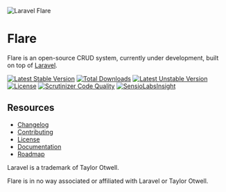 ![Laravel Flare](https://raw.githubusercontent.com/laravelflare/flare/master/docs/logo.png)

# Flare
Flare is an open-source CRUD system, currently under development, built on top of [Laravel](https://github.com/laravel/laravel).

[![Latest Stable Version](https://poser.pugx.org/laravelflare/flare/v/stable)](https://packagist.org/packages/laravelflare/flare) [![Total Downloads](https://poser.pugx.org/laravelflare/flare/downloads)](https://packagist.org/packages/laravelflare/flare) [![Latest Unstable Version](https://poser.pugx.org/laravelflare/flare/v/unstable)](https://packagist.org/packages/laravelflare/flare) [![License](https://poser.pugx.org/laravelflare/flare/license)](LICENSE.md) [![Scrutinizer Code Quality](https://scrutinizer-ci.com/g/laravelflare/flare/badges/quality-score.png?b=master)](https://scrutinizer-ci.com/g/laravelflare/flare/?branch=master) [![SensioLabsInsight](https://insight.sensiolabs.com/projects/0185a16e-2ea8-48da-97f4-e205e67ff47f/mini.png)](https://insight.sensiolabs.com/projects/0185a16e-2ea8-48da-97f4-e205e67ff47f)

## Resources

- [Changelog](CHANGELOG.md)
- [Contributing](CONTRIBUTING.md)
- [License](LICENSE.md)
- [Documentation](docs/0-DOCUMENTATION.md)
- [Roadmap](ROADMAP.md)










Laravel is a trademark of Taylor Otwell.

Flare is in no way associated or affiliated with Laravel or Taylor Otwell.

